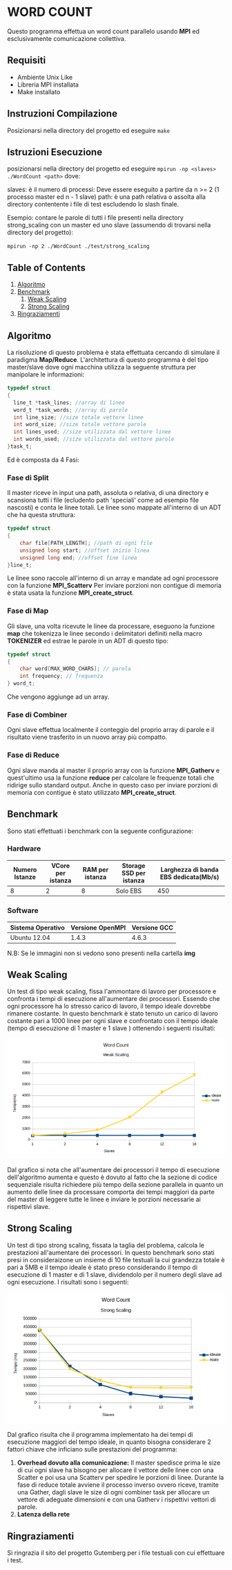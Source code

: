 # WORD COUNT
Questo programma effettua un word count parallelo usando __MPI__ ed esclusivamente comunicazione collettiva.

## Requisiti
- Ambiente Unix Like
- Libreria MPI installata
- Make installato

## Instruzioni Compilazione
Posizionarsi nella directory del progetto ed eseguire
`make`

## Istruzioni Esecuzione
posizionarsi nella directory del progetto ed eseguire
`mpirun -np <slaves> ./WordCount <path>`
dove:

slaves: è il numero di processi: Deve essere eseguito a partire da n >= 2  (1 processo master ed n - 1 slave)
path: è una path relativa o assolta alla directory contentente i file di test escludendo lo slash finale.

Esempio: contare le parole di tutti i file presenti nella directory strong_scaling con un master ed uno slave (assumendo di trovarsi nella directory del progetto):

`mpirun -np 2 ./WordCount ./test/strong_scaling`


## Table of Contents
1. [Algoritmo](#algoritmo)
2. [Benchmark](#benchmark)
    1. [Weak Scaling](#weak-scaling)
    2. [Strong Scaling](#strong-scaling)
3. [Ringraziamenti](#ringraziamenti)

## Algoritmo
La risoluzione di questo problema è stata effettuata cercando di simulare il paradigma __Map/Reduce__. L'architettura di questo programma è del tipo master/slave dove ogni macchina utilizza la seguente struttura per manipolare le informazioni:

```c
typedef struct
{
  line_t *task_lines; //array di linee
  word_t *task_words; //array di parole
  int line_size; //size totale vettore linee
  int word_size; //size totale vettore parole
  int lines_used; //size utilizzata dal vettore linee
  int words_used; //size utilizzata dal vettore parole
}task_t;
```
Ed è composta da 4 Fasi:

### Fase di Split
Il master riceve in input una path, assoluta o relativa, di una directory e scansiona tutti i file (ecludento path 'speciali' come ad esempio file nascosti) e conta le linee totali. Le linee sono mappate all'interno di un ADT che ha questa struttura:
```c
typedef struct
{
    char file[PATH_LENGTH]; //path di ogni file
    unsigned long start; //offset inizio linea
    unsigned long end; //offset fine linea
}line_t;
```
Le linee sono raccole all'interno di un array e mandate ad ogni processore con la funzione __MPI_Scatterv__ Per inviare porzioni non contigue di memoria è stata usata la funzione __MPI_create_struct__. 

### Fase di Map
Gli slave, una volta ricevute le linee da processare, eseguono la funzione __map__ che tokenizza le linee secondo i delimitatori definiti nella macro __TOKENIZER__ ed estrae le parole in un ADT di questo tipo:
```c
typedef struct
{
    char word[MAX_WORD_CHARS]; // parola
    int frequency; // frequenza
} word_t;
```
Che vengono aggiunge ad un array.

### Fase di Combiner
Ogni slave effettua localmente il conteggio del proprio array di parole e il risultato viene trasferito in un nuovo array più compatto.

### Fase di Reduce
Ogni slave manda al master il proprio array con la funzione __MPI_Gatherv__ e quest'ultimo usa la funzione __reduce__ per calcolare le frequenze totali che ridirige sullo standard output. Anche in questo caso per inviare porzioni di memoria con contigue è stato utilizzato __MPI_create_struct__.



## Benchmark
Sono stati effettuati i benchmark con la seguente configurazione:

### Hardware

| Numero Istanze | VCore per istanza | RAM per istanza | Storage SSD per istanza | Larghezza di banda EBS dedicata(Mb/s) |
|----------------|-------------------|-----------------|-------------------------|---------------------------------------|
|8               |2                  |8                |Solo EBS                 |450                                    |

### Software

| Sistema Operativo | Versione OpenMPI | Versione GCC |
|-------------------|------------------|--------------|
| Ubuntu 12.04      |1.4.3             |4.6.3         |

N.B: Se le immagini non si vedono sono presenti nella cartella __img__

## Weak Scaling
Un test di tipo weak scaling, fissa l'ammontare di lavoro per processore e confronta i tempi di esecuzione all'aumentare dei processori. Essendo che ogni processore ha lo stresso carico di lavoro, il tempo ideale dovrebbe rimanere costante. In questo benchmark è stato tenuto un carico di lavoro costante pari a 1000 linee per ogni slave e confrontato con il tempo ideale (tempo di esecuzione di 1 master e 1 slave ) ottenendo i seguenti risultati:

![weak scaling image](./img/weak_scaling.png)

Dal grafico si nota che all'aumentare dei processori il tempo di esecuzione dell'algoritmo aumenta e questo è dovuto al fatto che la sezione di codice sequenziale risulta richiedere più tempo della sezione parallela in quanto un aumento delle linee da processare comporta dei tempi maggiori da parte del master di leggere tutte le linee e inviare le porzioni necessarie ai rispettivi slave.

## Strong Scaling
Un test di tipo strong scaling, fissata la taglia del problema, calcola le prestazioni all'aumentare dei processori. In questo benchmark sono stati presi in consideraizone un insieme di 10 file testuali la cui grandezza totale è pari a 5MB e il tempo ideale è stato preso considerando il tempo di esecuzione di 1 master e di 1 slave, dividendolo per il numero degli slave ad ogni esecuzione. I risultati sono i seguenti:

![strong scaling image](./img/strong_scaling.png)

Dal grafico risulta che il programma implementato ha dei tempi di esecuzione maggiori del tempo ideale, in quanto bisogna considerare 2 fattori chiave che inficiano sulle prestazioni del programma:

1. __Overhead dovuto alla comunicazione:__ Il master spedisce prima le size di cui ogni slave ha bisogno per allocare il vettore delle linee con una Scatter e poi usa una Scatterv per spedire le porzioni di linee. Durante la fase di reduce totale avviene il processo inverso ovvero riceve, tramite una Gather, dagli slave le size di ogni combiner task per allocare un vettore di adeguate dimensioni e con una Gatherv i rispettivi vettori di parole.
2. __Latenza della rete__

## Ringraziamenti
Si ringrazia il sito del progetto Gutemberg per i file testuali con cui effettuare i test.